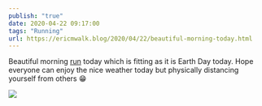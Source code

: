 ```yaml
---
publish: "true"
date: 2020-04-22 09:17:00
tags: "Running"
url: https://ericmwalk.blog/2020/04/22/beautiful-morning-today.html
---
```


Beautiful morning [run](https://www.strava.com/activities/3335345945) today which is fitting as it is Earth Day today. Hope everyone can enjoy the nice weather today but physically distancing yourself from others 😁

![](https://ericmwalk.blog/uploads/2022/59a4b81415.jpg)